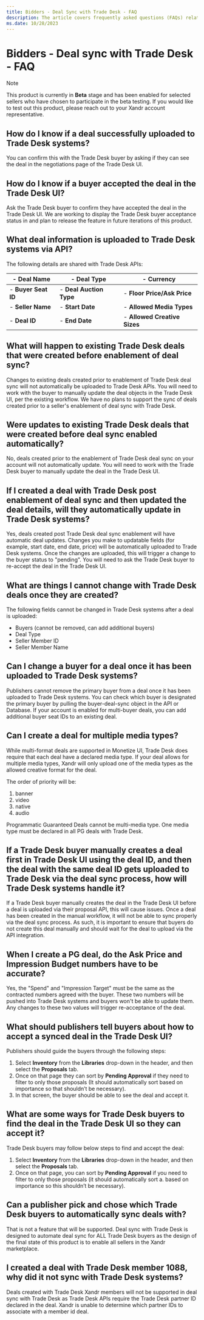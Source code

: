 ```yaml
---
title: Bidders - Deal Sync with Trade Desk - FAQ
description: The article covers frequently asked questions (FAQs) related to deal synchronization in trade tasks.  
ms.date: 10/28/2023
---
```


# Bidders - Deal sync with Trade Desk - FAQ

> [!NOTE]
> This product is currently in **Beta** stage and has been enabled for selected sellers who have chosen to participate in the beta testing. If you would like to test out this product, please reach out to your Xandr account representative.

## How do I know if a deal successfully uploaded to Trade Desk systems?

You can confirm this with the Trade Desk buyer by asking if they can see the deal in the negotiations page of the Trade Desk UI.

## How do I know if a buyer accepted the deal in the Trade Desk UI?

Ask the Trade Desk buyer to confirm they have accepted the deal in the Trade Desk UI. We are working to display the Trade Desk buyer acceptance status in  and plan to release the feature in future iterations of this product.

## What deal information is uploaded to Trade Desk systems via API?

The following details are shared with Trade Desk APIs:

| - Deal Name | - Deal Type | - Currency |
|--|--|--|
| - **Buyer Seat ID** | - **Deal Auction Type** | - **Floor Price/Ask Price** |
| - **Seller Name** | - **Start Date** | - **Allowed Media Types** |
| - **Deal ID** | - **End Date** | - **Allowed Creative Sizes** |

## What will happen to existing Trade Desk deals that were created before enablement of deal sync?

Changes to existing deals created prior to enablement of Trade Desk deal sync will not automatically be uploaded to Trade Desk APIs. You will need to work with the buyer to manually update the deal objects in the Trade Desk UI, per the existing workflow. We have no plans to support the sync of deals created prior to a seller's enablement of deal sync with Trade Desk.

## Were updates to existing Trade Desk deals that were created before deal sync enabled automatically?

No, deals created prior to the enablement of Trade Desk deal sync on your account will not automatically update. You will need to work with the Trade Desk buyer to manually update the deal in the Trade Desk UI.

## If I created a deal with Trade Desk post enablement of deal sync and then updated the deal details, will they automatically update in Trade Desk systems?

Yes, deals created post Trade Desk deal sync enablement will have automatic deal updates. Changes you make to updatable fields (for
example, start date, end date, price) will be automatically uploaded to Trade Desk systems. Once the changes are uploaded, this will trigger a change to the buyer status to "pending". You will need to ask the Trade Desk buyer to re-accept the deal in the Trade Desk UI.

## What are things I cannot change with Trade Desk deals once they are created?

The following fields cannot be changed in Trade Desk systems after a deal is uploaded:

- Buyers (cannot be removed, can add additional buyers)
- Deal Type
- Seller Member ID
- Seller Member Name

## Can I change a buyer for a deal once it has been uploaded to Trade Desk systems?

Publishers cannot remove the primary buyer from a deal once it has been uploaded to Trade Desk systems. You can check which buyer is designated the primary buyer by pulling the buyer-deal-sync object in the API or Database. If your account is enabled for multi-buyer deals, you can add additional buyer seat IDs to an existing deal.

## Can I create a deal for multiple media types?

While multi-format deals are supported in Monetize UI, Trade Desk does require that each deal have a declared media type. If your deal allows for multiple media types, Xandr will only upload one of the media types as the allowed creative format for the deal.

The order of priority will be:

1. banner
1. video
1. native
1. audio

Programmatic Guaranteed Deals cannot be multi-media type. One media type must be declared in all PG deals with Trade Desk.

## If a Trade Desk buyer manually creates a deal first in Trade Desk UI using the deal ID, and then the deal with the same deal ID gets uploaded to Trade Desk via the deal sync process, how will Trade Desk systems handle it?

If a Trade Desk buyer manually creates the deal in the Trade Desk UI before a deal is uploaded via their proposal API, this will cause
issues. Once a deal has been created in the manual workflow, it will not be able to sync properly via the deal sync process. As such, it is important to ensure that buyers do not create this deal manually and should wait for the deal to upload via the API integration.

## When I create a PG deal, do the Ask Price and Impression Budget numbers have to be accurate?

Yes, the "Spend" and "Impression Target" must be the same as the contracted numbers agreed with the buyer. These two numbers will be
pushed into Trade Desk systems and buyers won't be able to update them. Any changes to these two values will trigger re-acceptance of the deal.

## What should publishers tell buyers about how to accept a synced deal in the Trade Desk UI?

Publishers should guide the buyers through the following steps:

1. Select **Inventory** from the **Libraries** drop-down in the header, and then select the **Proposals** tab.
1. Once on that page they can sort by **Pending Approval** if they need to filter to only those proposals (It should automatically sort
   based on importance so that shouldn’t be necessary).
1. In that screen, the buyer should be able to see the deal and accept it.

## What are some ways for Trade Desk buyers to find the deal in the Trade Desk UI so they can accept it?

Trade Desk buyers may follow below steps to find and accept the deal:

1. Select **Inventory** from the **Libraries** drop-down in the header, and then select the **Proposals** tab.
1. Once on that page, you can sort by **Pending Approval** if you need to filter to only those proposals (it should automatically sort
    a. based on importance so this shouldn’t be necessary).

## Can a publisher pick and chose which Trade Desk buyers to automatically sync deals with?

That is not a feature that will be supported. Deal sync with Trade Desk is designed to automate deal sync for ALL Trade Desk buyers as the
design of the final state of this product is to enable all sellers in the Xandr marketplace.

## I created a deal with Trade Desk member 1088, why did it not sync with Trade Desk systems?

Deals created with Trade Desk Xandr members will not be supported in deal sync with Trade Desk as Trade Desk APIs require
the Trade Desk partner ID declared in the deal. Xandr is unable to determine which partner IDs to associate with a member id deal.
